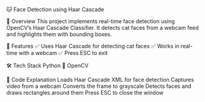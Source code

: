🐱 Face Detection using Haar Cascade

📌 Overview
This project implements real-time face detection using OpenCV’s Haar Cascade Classifier. It detects cat faces from a webcam feed and highlights them with bounding boxes.

🎯 Features
✅ Uses Haar Cascade for detecting cat faces
✅ Works in real-time with a webcam
✅ Press ESC to exit

🛠️ Tech Stack
Python 🐍
OpenCV

📝 Code Explanation
Loads Haar Cascade XML for face detection
Captures video from a webcam
Converts the frame to grayscale
Detects faces and draws rectangles around them
Press ESC to close the window


